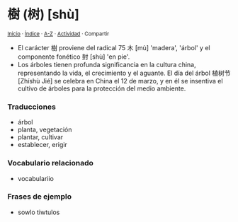 # 樹 (树) [shù]
<sup>[Inicio](../../../../index.md) · [Índice](../../../../indice/chino-espanol-shu4.md) · [A-Z](../../../../indices/alfabetico.md) · [Actividad](../../../../indices/actividad.md) · Compartir</sup>

* El carácter 樹 proviene del radical 75 木 [mù] 'madera', 'árbol' y el componente fonético 尌 [shù] 'en pie'.
* Los árboles tienen profunda significancia en la cultura china, representando la vida, el crecimiento y el aguante. El día del árbol 植树节 [Zhíshù Jié] se celebra en China el 12 de marzo, y en él se insentiva el cultivo de árboles para la protección del medio ambiente.

### Traducciones

* árbol
* planta, vegetación
* plantar, cultivar
* establecer, erigir

### Vocabulario relacionado

* vocabulariio

### Frases de ejemplo

* sowlo tiwtulos

